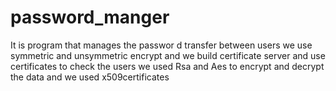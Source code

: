# password_manger
It is program that manages the passwor
d transfer between users we use symmetric
 and unsymmetric encrypt and we build 
certificate server and use certificates
 to check the users we used Rsa and Aes to encrypt and decrypt the data and we used x509certificates 
